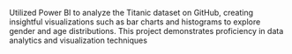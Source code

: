 Utilized Power BI to analyze the Titanic dataset on GitHub, creating insightful visualizations such as bar charts and histograms to explore gender and age distributions. This project demonstrates proficiency in data analytics and visualization techniques

